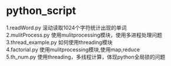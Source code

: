# python_script
1.readWord.py 滚动读取1024个字符统计出现的单词  
2.mulitProcess.py 使用mulitprocessing模块，使用多进程处理问题  
3.thread_example.py 如何使用threading模块  
4.factorial.py 使用mulitprocessing模块,使用map,reduce  
5.th_num.py 使用threading，多线程计算，体现python全局锁的问题  
